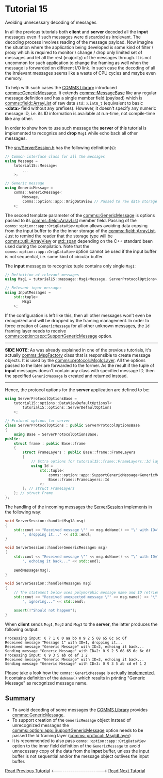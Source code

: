 # Tutorial 15
Avoiding unnecessary decoding of messages.

In all the previous tutorials both **client** and **server** decoded all the **input** messages
even if such messages were discarded as irrelevant. The decoding process involves reading of
the message payload. Now imagine the situation where the application being developed is 
some kind of filter / proxy which is required to monitor / change / drop only limited set 
of messages and let all the rest (majority) of the messages through. It is not uncommon for 
such application to change the framing as well when the message is forwarded on different I/O link.
In such case the decoding of all the irrelevant messages seems like a waste of CPU cycles and
maybe even memory.

To help with such cases the [COMMS Library](https://github.com/commschamp/comms)
introduced [comms::GenericMessage](https://commschamp.github.io/comms_doc/classcomms_1_1GenericMessage.html).
It extends [comms::MessageBase](https://commschamp.github.io/comms_doc/classcomms_1_1MessageBase.html)
like any regular message definition and has a single member field (payload) which is 
[comms::field::ArrayList](https://commschamp.github.io/comms_doc/classcomms_1_1field_1_1ArrayList.html)
of raw data `std::uint8_t` (equivalent to basic **&lt;data&gt;** field without any prefixes).
However, it doesn't specify any numeric message ID, i.e. its ID information is available at run-time,
not compile-time like any other.

In order to show how to use such message the **server** of this tutorial is implemented to 
recognize and **drop** `Msg1` while echo back all other messages.

The [src/ServerSession.h](src/ServerSession.h) has the following definition(s):
```cpp
// Common interface class for all the messages
using Message = 
    tutorial15::Message<
        ...
    >;

// Generic message
using GenericMessage = 
    comms::GenericMessage<
        Message,
        comms::option::app::OrigDataView // Passed to raw data storage field
    >;
```
The second template parameter of the [comms::GenericMessage](https://commschamp.github.io/comms_doc/classcomms_1_1GenericMessage.html)
is options passed to its [comms::field::ArrayList](https://commschamp.github.io/comms_doc/classcomms_1_1field_1_1ArrayList.html)
member field. Passing of the `comms::option::app::OrigDataView` option allows avoiding data copying from the
input buffer to the the inner storage of the [comms::field::ArrayList](https://commschamp.github.io/comms_doc/classcomms_1_1field_1_1ArrayList.html).
Just to remind the reader that the storage type will be [comms::util::ArrayView](https://commschamp.github.io/comms_doc/classcomms_1_1util_1_1ArrayView.html)
or [std::span](https://en.cppreference.com/w/cpp/container/span) depending on the C++ standard been used during the compilation.
Note that the `comms::option::app::OrigDataView` option cannot be used if the input buffer is not sequential, i.e.
some kind of circular buffer.

The **input** messages to recognize tuple contains only single `Msg1`:
```cpp
// Definition of relevant messages
using Msg1 = tutorial15::message::Msg1<Message, ServerProtocolOptions>;

// Relevant input messages
using InputMessages = 
    std::tuple<
        Msg1
    >;
```
If the configuration is left like this, then all other messages won't even be recognized and will be dropped by the 
framing management. In order to force creation of `GenericMessage` for all other unknown messages, the `Id` framing layer
needs to receive [comms::option::app::SupportGenericMessage](https://commschamp.github.io/comms_doc/options_8h.html)
option.

----

**SIDE NOTE**: As was already explained in one of the previous tutorials, it's actually 
[comms::MsgFactory](https://commschamp.github.io/comms_doc/classcomms_1_1MsgFactory.html)
class that is responsible to create message objects. It is used by the 
[comms::protocol::MsgIdLayer](https://commschamp.github.io/comms_doc/classcomms_1_1protocol_1_1MsgIdLayer.html). 
All the options passed to the later are forwarded to the former. As the result if 
the tuple of **input** messages doesn't contain any class with specified message ID, then the specified `GenericMessage` is 
created and returned instead.

----

Hence, the protocol options for the **server** application are defined to be:
```cpp
using ServerProtocolOptionsBase = 
    tutorial15::options::DataViewDefaultOptionsT<
        tutorial15::options::ServerDefaultOptions
    >;

// Protocol options for server
class ServerProtocolOptions : public ServerProtocolOptionsBase
{
    using Base = ServerProtocolOptionsBase;
public:
    struct frame : public Base::frame
    {
        struct FrameLayers : public Base::frame::FrameLayers
        {
            // Extra options for tutorial15::frame::FrameLayers::Id layer.
            using Id = 
                std::tuple<
                    comms::option::app::SupportGenericMessage<GenericMessage>,
                    Base::frame::FrameLayers::Id
                >;
        }; // struct FrameLayers
    }; // struct Frame
};
```
The handling of the incoming messages the [ServerSession](src/ServerSession.cpp) implements in 
the following way:
```cpp
void ServerSession::handle(Msg1& msg)
{
    std::cout << "Received message \"" << msg.doName() << "\" with ID=" << (unsigned)msg.doGetId() << 
        ", dropping it..." << std::endl;
}

void ServerSession::handle(GenericMessage& msg)
{
    std::cout << "Received message \"" << msg.doName() << "\" with ID=" << (unsigned)msg.doGetId() << 
        ", echoing it back..." << std::endl;
    
    sendMessage(msg);
}

void ServerSession::handle(Message& msg)
{
    // The statement below uses polymorphic message name and ID retrievals.
    std::cout << "Received unexpected message \"" << msg.name() << "\" with ID=" << (unsigned)msg.getId() << 
        ", ignoring..." << std::endl;

    assert(!"Should not happen");
}
```
When **client** sends `Msg1`, `Msg2` and `Msg3` to the **server**, the latter produces the following output:
```
Processing input: 0 7 1 0 0 aa bb 0 9 2 5 68 65 6c 6c 6f 
Received message "Message 1" with ID=1, dropping it...
Received message "Generic Message" with ID=2, echoing it back...
Sending message "Generic Message" with ID=2: 0 9 2 5 68 65 6c 6c 6f 
Processing input: 0 9 3 5 ab cd ef 1 2 
Received message "Generic Message" with ID=3, echoing it back...
Sending message "Generic Message" with ID=3: 0 9 3 5 ab cd ef 1 2 
```
Please take a look how the `comms::GenericMessage` is actually [implemented](https://commschamp.github.io/comms_doc/GenericMessage_8h_source.html).
It contains definition of the `doName()` which results in printing "Generic Message" as recognized message name.

## Summary
- To avoid decoding of some messages the [COMMS Library](https://github.com/commschamp/comms)
  provides [comms::GenericMessage](https://commschamp.github.io/comms_doc/classcomms_1_1GenericMessage.html).
- To support creation of the `GenericMessage` object instead of unrecognized messages the 
  [comms::option::app::SupportGenericMessage](https://commschamp.github.io/comms_doc/options_8h.html)
  option needs to be passed the Id framing layer ([comms::protocol::MsgIdLayer](https://commschamp.github.io/comms_doc/classcomms_1_1protocol_1_1MsgIdLayer.html))
- It is recommended to also pass `comms::option::app::OrigDataView` option to the inner field definition of 
  the `GenericMessage` to avoid unnecessary copy of the data from the **input** buffer, unless the 
  input buffer is not sequential and/or the message object outlives the input buffer.

[Read Previous Tutorial](../tutorial14) &lt;-----------------------&gt; [Read Next Tutorial](../tutorial16) 
